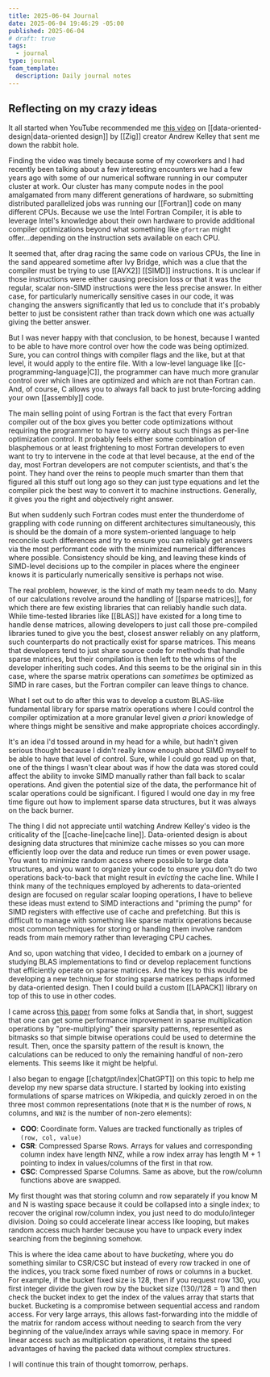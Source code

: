 ```yaml
---
title: 2025-06-04 Journal
date: 2025-06-04 19:46:29 -05:00
published: 2025-06-04
# draft: true
tags:
  - journal
type: journal
foam_template:
  description: Daily journal notes
---
```


## Reflecting on my crazy ideas

It all started when YouTube recommended me [this video](https://www.youtube.com/watch?v=IroPQ150F6c)
on [[data-oriented-design|data-oriented design]] by [[Zig]] creator Andrew Kelley that sent me down
the rabbit hole.

Finding the video was timely because some of my coworkers and
I had recently been talking about a few interesting encounters we had a few
years ago with some of our numerical software running in our computer cluster
at work.  Our cluster has many compute nodes in the pool amalgamated from many
different generations of hardware, so submitting distributed parallelized jobs
was running our [[Fortran]] code on many different CPUs.  Because we use the
Intel Fortran Compiler, it is able to leverage Intel's knowledge about their own
hardware to provide additional compiler optimizations beyond what something like
`gfortran` might offer...depending on the instruction sets available on each CPU.

It seemed that, after drag racing the same code on various CPUs, the line in the
sand appeared sometime after Ivy Bridge, which was a clue that the compiler must
be trying to use [[AVX2]] [[SIMD]] instructions.
It is unclear if those instructions were either causing precision loss or that
it was the regular, scalar non-SIMD instructions were the less precise answer.
In either case, for particularly numerically sensitive cases in our code, it was
changing the answers significantly that led us to conclude that it's
probably better to just be consistent rather than track down which one was
actually giving the better answer.

But I was never happy with that conclusion, to be honest, because I wanted to be
able to have more control over how the code was being optimized.  Sure, you can
control things with compiler flags and the like, but at that level, it would
apply to the entire file.  With a low-level language like [[c-programming-language|C]], the programmer can have much more granular control
over which lines are optimized and which are not than Fortran can.
And, of course, C allows you to always fall back to just brute-forcing
adding your own [[assembly]] code.

The main selling point of using Fortran is the fact that every Fortran compiler
out of the box gives you better code optimizations without requiring the
programmer to have to worry about such things as per-line optimization control.
It probably feels either some combination of blasphemous or at least frightening
to most Fortran developers to even want to try to intervene in the code at that
level because, at the end of the day, most Fortran developers are not computer
scientists, and that's the point.  They hand over the reins to people much
smarter than them that figured all this stuff out long ago so they can just
type equations and let the compiler pick the best way to convert it to machine
instructions.  Generally, it gives you the right and objectively right answer.

But when suddenly such Fortran codes must enter the thunderdome of grappling
with code running on different architectures simultaneously, this is should be
the domain of a more system-oriented language to help reconcile such
differences and try to ensure you can reliably get answers via the most
performant code with the minimized numerical differences where possible.
Consistency should be king, and leaving these kinds of SIMD-level decisions
up to the compiler in places where the engineer knows it is particularly
numerically sensitive is perhaps not wise.

The real problem, however, is the kind of math my team needs to do.  Many of
our calculations revolve around the handling of [[sparse matrices]], for which
there are few existing libraries that can reliably handle such data.  While
time-tested libraries like [[BLAS]] have existed for a long time to handle
dense matrices, allowing developers to just call those pre-compiled libraries
tuned to give you the best, closest answer reliably on any platform,
such counterparts do not practically exist for sparse matrices.  This means that
developers tend to just share source code for methods that handle sparse
matrices, but their compilation is then left to the whims of the developer
inheriting such codes.  And this seems to be the original sin in this case,
where the sparse matrix operations can *sometimes* be optimized as SIMD in rare
cases, but the Fortran compiler can leave things to chance.

What I set out to do after this was to develop a custom BLAS-like
fundamental library for sparse matrix operations where I could control the
compiler optimization at a more granular level given *a priori* knowledge of
where things might be sensitive and make appropriate choices accordingly.

It's an idea I'd tossed around in my head for a while, but hadn't given serious
thought because I didn't really know enough about SIMD myself to be able to
have that level of control.  Sure, while I could go read up on that, one of the
things I wasn't clear about was if how the data was stored could affect
the ability to invoke SIMD manually rather than fall back to scalar
operations.  And given the potential size of the data, the performance hit of
scalar operations could be significant.  I figured I would one day in my free
time figure out how to implement sparse data structures, but it was always on
the back burner.

The thing I did not appreciate until watching Andrew Kelley's video is the
criticality of the [[cache-line|cache line]].  Data-oriented design is about designing
data structures that minimize cache misses so you can more efficiently loop over
the data and reduce run times or even power usage.  You want to minimize random
access where possible to large data structures, and you want to organize your
code to ensure you don't do two operations back-to-back that might result in
*evicting* the cache line.  While I think many of the techniques employed by
adherents to data-oriented design are focused on regular scalar looping
operations, I have to believe these ideas must extend to SIMD interactions and
"priming the pump" for SIMD registers with effective use of cache and
prefetching.  But this is difficult to manage with something like sparse matrix
operations because most common techniques for storing or handling them involve
random reads from main memory rather than leveraging CPU caches.

And so, upon watching that video, I decided to embark on a journey of studying
BLAS implementations to find or develop replacement functions that efficiently
operate on sparse matrices.  And the key to this would be developing a new
technique for storing sparse matrices perhaps informed by data-oriented design.  Then I could build a custom [[LAPACK]] library on top of this to use in other codes.

I came across [this paper](https://www.osti.gov/servlets/purl/1367134) from
some folks at Sandia that, in short, suggest that one can get some performance
improvement in sparse multiplication operations by "pre-multiplying" their
sparsity patterns, represented as bitmasks so that simple bitwise operations
could be used to determine the result.  Then, once the sparsity pattern of the
result is known, the calculations can be reduced to only the remaining handful
of non-zero elements.  This seems like it might be helpful.

I also began to engage [[chatgpt/index|ChatGPT]] on this topic to help me develop my new
sparse data structure.  I started by looking into existing formulations of
sparse matrices on Wikipedia, and quickly zeroed in on the three most common
representations (note that `M` is the number of rows, `N` columns, and `NNZ` is
the number of non-zero elements):

* **COO**: Coordinate form.  Values are tracked functionally as triples
  of `(row, col, value)`
* **CSR**: Compressed Sparse Rows.  Arrays for values and corresponding column
  index have length NNZ, while a row index array has length M + 1 pointing to
  index in values/columns of the first in that row.
* **CSC**: Compressed Sparse Columns.  Same as above, but the row/column
  functions above are swapped.

My first thought was that storing column and row separately if you know M and N
is wasting space because it could be collapsed into a single index; to recover
the original row/column index, you just need to do modulo/integer division.
Doing so could accelerate linear access like looping, but makes random access
much harder because you have to unpack every index searching from the beginning
somehow.

This is where the idea came about to have *bucketing*, where you do
something similar to CSR/CSC but instead of every row tracked in one of the
indices, you track some fixed number of rows or columns in a bucket.
For example, if the bucket fixed size is 128, then if you request row 130, you
first integer divide the given row by the bucket size (130//128 = 1) and then
check the bucket index to get the index of the values array that starts that
bucket.  Bucketing is a compromise between sequential access and random access.
For very large arrays, this allows fast-forwarding into the middle
of the matrix for random access without needing to search from the very
beginning of the value/index arrays while saving space in memory.  For linear
access such as multiplication operations, it retains the speed advantages of
having the packed data without complex structures.

I will continue this train of thought tomorrow, perhaps.
